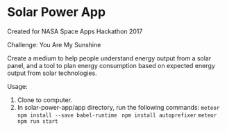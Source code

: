 # Solar Power App
Created for NASA Space Apps Hackathon 2017

Challenge: You Are My Sunshine

Create a medium to help people understand energy output from a solar panel, and a tool to plan energy consumption based on expected energy output from solar technologies.

Usage: 

1. Clone to computer. 
2. In solar-power-app/app directory, run the following commands:
```meteor npm install --save babel-runtime ```
```npm install autoprefixer```
```meteor npm run start```

